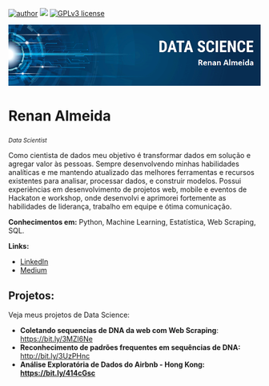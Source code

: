 [![author](https://img.shields.io/badge/author-renanAlmeida-red.svg)](https://www.linkedin.com/in/renan--gs/) [![](https://img.shields.io/badge/python-3.7+-blue.svg)](https://www.python.org/downloads/release/python-365/) [![GPLv3 license](https://img.shields.io/badge/License-GPLv3-blue.svg)](http://perso.crans.org/besson/LICENSE.html)

<p align="center">
  <img src="banner.png" >
</p>

# Renan Almeida
<sub>*Data Scientist*</sub>


Como cientista de dados meu objetivo é transformar dados em solução e agregar valor às pessoas. Sempre desenvolvendo minhas habilidades analíticas e me mantendo atualizado das melhores ferramentas e recursos existentes para analisar, processar dados, e construir modelos.
Possui experiências em desenvolvimento de projetos web, mobile e eventos de Hackaton e workshop, onde desenvolvi e aprimorei fortemente as habilidades de liderança, trabalho em equipe e ótima comunicação. 

**Conhecimentos em:** Python, Machine Learning, Estatística, Web Scraping, SQL.

**Links:**
* [LinkedIn](https://www.linkedin.com/in/https://www.linkedin.com/in/renan--gs/)
* [Medium](https://medium.com/@renan_gs)


## Projetos:
Veja meus projetos de Data Science:
* **Coletando sequencias de DNA da web com Web Scraping**: https://bit.ly/3MZl6Ne
* **Reconhecimento de padrões frequentes em sequências de DNA:** http://bit.ly/3UzPHnc 
* **Análise Exploratória de Dados do Airbnb - Hong Kong: https://bit.ly/414cGsc**  
